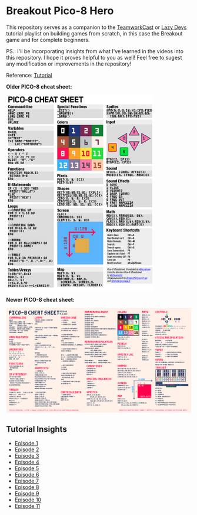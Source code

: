 # Breakout Pico-8 Hero

This repository serves as a companion to the [TeamworkCast](https://www.youtube.com/@TeamworkCast) or [Lazy Devs](https://www.youtube.com/@LazyDevs) tutorial playlist on building games from scratch, in this case the Breakout game and for complete beginners.

PS.: I'll be incorporating insights from what I've learned in the videos into this repository. I hope it proves helpful to you as well! 
Feel free to sugest any modification or improvements in the repository!

Reference: [Tutorial](https://youtube.com/playlist?list=PLea8cjCua_P0qjjiG8G5FBgqwpqMU7rBk&si=QSzfSuZvIDRNSmiD) 

**Older PICO-8 cheat sheet:**

<img src="./cheatsheet/older.png" width="400"/>

**Newer PICO-8 cheat sheet:** 

<img src="./cheatsheet/newer.png" width="800"/>

## Tutorial Insights

- [Episode 1](./docs/tutorials/Breakout%20%231%20-%20Hello%20World%20-%20Pico-8%20Hero.md)
- [Episode 2](./docs/tutorials/Breakout%20%232%20-%20Functions%20and%20Variables%20-%20Pico-8%20Hero.md)
- [Episode 3](./docs/tutorials/Breakout%20%233%20-%20IF-Statements%20-%20Pico-8%20Hero.md)
- [Episode 4](./docs/tutorials/Breakout%20%234%20-%20Sound%20Effects%20-%20Pico-8%20Hero.md)
- [Episode 5](./docs/tutorials/Breakout%20%235%20-%20Moving%20the%20Paddle%20-%20Pico-8%20Hero.md)
- [Episode 6](./docs/tutorials/Breakout%20%236%20-%20Collision%20-%20Pico-8%20Hero.md)
- [Episode 7](./docs/tutorials/Breakout%20%237%20-%20More%20Collision%20-%20Pico-8%20Hero.md)
- [Episode 8](./docs/tutorials/Breakout%20%238%20-%20Final%20Collision%20-%20Pico-8%20Hero.md)
- [Episode 9](./docs/tutorials/Breakout%20%239%20-%20Game%20States%20-%20Pico-8%20Hero.md)
- [Episode 10](./docs/tutorials/Breakout%20%2310%20-%20Bricks%20-%20Pico-8%20Hero.md)
- [Episode 11](./docs/tutorials/Breakout%20%2311%20-%20Brick%20Lines%20-%20Pico-8%20Hero.md)
